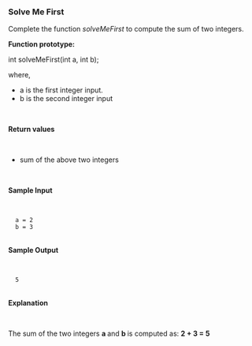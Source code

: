 <h3>Solve Me First</h3>
<p>Complete the function <em>solveMeFirst</em> to compute the sum of two integers.</p>
<p><strong>Function prototype:</strong></p>
<p>int solveMeFirst(int a, int b);</p>
<p>where,</p>
<ul>
  <li>a is the first integer input.</li>
  <li>b is the second integer input</li>
</ul>
<br>
<p><strong>Return values</strong></p>
<br>
<ul>
  <li> sum of the above two integers</li>
</ul>
<br>
<p><strong>Sample Input</strong></p>
<br>
<code style="display:block;">
  a = 2
  b = 3
</code>
<br>
<p><strong>Sample Output</strong></p>
<br>
<code style="display:block;">
  5
</code>
<br>
<p><strong>Explanation</strong></p>
<br>
<p>The sum of the two integers <strong> a </strong> and <strong> b </strong> is computed as: <strong> 2 + 3 = 5 </strong>
